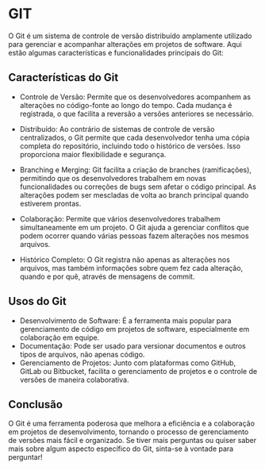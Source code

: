 # GIT

O Git é um sistema de controle de versão distribuído amplamente utilizado para gerenciar e acompanhar alterações em projetos de software. Aqui estão algumas características e funcionalidades principais do Git:

## Características do Git

- Controle de Versão: Permite que os desenvolvedores acompanhem as alterações no código-fonte ao longo do tempo. Cada mudança é registrada, o que facilita a reversão a versões anteriores se necessário.

- Distribuído: Ao contrário de sistemas de controle de versão centralizados, o Git permite que cada desenvolvedor tenha uma cópia completa do repositório, incluindo todo o histórico de versões. Isso proporciona maior flexibilidade e segurança.

- Branching e Merging: Git facilita a criação de branches (ramificações), permitindo que os desenvolvedores trabalhem em novas funcionalidades ou correções de bugs sem afetar o código principal. As alterações podem ser mescladas de volta ao branch principal quando estiverem prontas.

- Colaboração: Permite que vários desenvolvedores trabalhem simultaneamente em um projeto. O Git ajuda a gerenciar conflitos que podem ocorrer quando várias pessoas fazem alterações nos mesmos arquivos.

- Histórico Completo: O Git registra não apenas as alterações nos arquivos, mas também informações sobre quem fez cada alteração, quando e por quê, através de mensagens de commit.

## Usos do Git

- Desenvolvimento de Software: É a ferramenta mais popular para gerenciamento de código em projetos de software, especialmente em colaboração em equipe.
- Documentação: Pode ser usado para versionar documentos e outros tipos de arquivos, não apenas código.
- Gerenciamento de Projetos: Junto com plataformas como GitHub, GitLab ou Bitbucket, facilita o gerenciamento de projetos e o controle de versões de maneira colaborativa.

## Conclusão

O Git é uma ferramenta poderosa que melhora a eficiência e a colaboração em projetos de desenvolvimento, tornando o processo de gerenciamento de versões mais fácil e organizado. Se tiver mais perguntas ou quiser saber mais sobre algum aspecto específico do Git, sinta-se à vontade para perguntar!